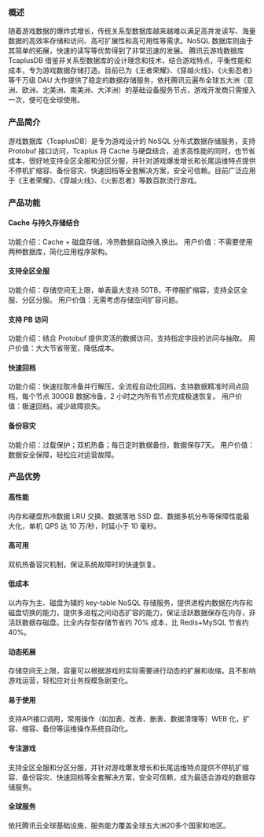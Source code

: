 [//]: # (chinagitpath:XXXXX)

### 概述
随着游戏数据的爆炸式增长，传统关系型数据库越来越难以满足高并发读写、海量数据的高效率存储和访问、高可扩展性和高可用性等需求。NoSQL 数据库则由于其简单的拓展，快速的读写等优势得到了非常迅速的发展。
腾讯云游戏数据库 TcaplusDB 借鉴非关系型数据库的设计理念和技术，结合游戏特点，平衡性能和成本，专为游戏数据存储打造。目前已为《王者荣耀》、《穿越火线》、《火影忍者》等千万级 DAU 大作提供了稳定的数据存储服务，依托腾讯云遍布全球五大洲（亚洲、欧洲、北美洲、南美洲、大洋洲）的基础设备服务节点，游戏开发商只需接入一次，便可在全球使用。

### 产品简介
游戏数据库（TcaplusDB）是专为游戏设计的 NoSQL 分布式数据存储服务，支持 Protobuf 接口访问，Tcaplus 将 Cache 与硬盘结合，追求高性能的同时，也节省成本，很好地支持全区全服和分区分服，并针对游戏爆发增长和长尾运维特点提供不停机扩缩容、备份容灾、快速回档等全套解决方案，安全可信赖。目前广泛应用于《王者荣耀》、《穿越火线》、《火影忍者》等数百款流行游戏。

### 产品功能
#### Cache 与持久存储结合
功能介绍：Cache + 磁盘存储，冷热数据自动换入换出。
用户价值：不需要使用两种数据库，简化应用程序架构。
#### 支持全区全服
功能介绍：存储空间无上限，单表最大支持 50TB，不停服扩缩容，支持全区全服、分区分服。
用户价值：无需考虑存储空间扩容问题。
#### 支持 PB 访问
功能介绍：结合 Protobuf 提供灵活的数据访问，支持指定字段的访问与抽取。
用户价值：大大节省带宽，降低成本。
#### 快速回档
功能介绍：快速拉取冷备并行解压，全流程自动化回档，支持数据精准时间点回档，每个节点 300GB 数据冷备，2 小时之内所有节点完成极速恢复。
用户价值：极速回档，减少故障损失。
#### 备份容灾
功能介绍：过载保护；双机热备；每日定时数据备份，数据保存7天。
用户价值：数据安全保障，轻松应对运营故障。  


### 产品优势

#### 高性能
内存和硬盘热冷数据 LRU 交换、数据落地 SSD 盘、数据多机分布等保障性能最大化，单机 QPS 达 10 万/秒，时延小于 10 毫秒。

#### 高可用
双机热备容灾机制，保证系统故障时的快速恢复。

#### 低成本
以内存为主、磁盘为辅的 key-table NoSQL 存储服务，提供进程内数据在内存和磁盘切换的能力，提供多进程之间动态扩容的能力，保证活跃数据保存在内存，非活跃数据存磁盘。比全内存型存储节省约 70% 成本，比 Redis+MySQL 节省约 40%。

#### 动态拓展
存储空间无上限，容量可以根据游戏的实际需要进行动态的扩展和收缩，且不影响游戏运营，轻松应对业务规模急剧变化。

#### 易于使用
支持API接口调用，常用操作（如加表、改表、删表、数据清理等）WEB 化，扩容、缩容、备份等运维操作系统自动化。

#### 专注游戏
支持全区全服和分区分服，并针对游戏爆发增长和长尾运维特点提供不停机扩缩容、备份容灾、快速回档等全套解决方案，安全可信赖，成为最适合游戏的数据存储服务。

#### 全球服务
依托腾讯云全球基础设施，服务能力覆盖全球五大洲20多个国家和地区。

